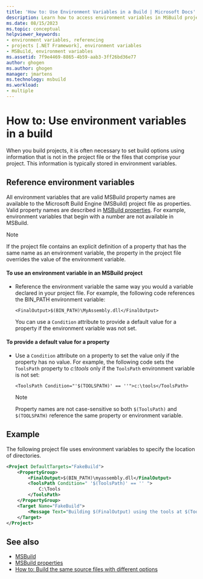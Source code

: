 ```yaml
---
title: 'How to: Use Environment Variables in a Build | Microsoft Docs'
description: Learn how to access environment variables in MSBuild project files, and use environment variables to set build options without modifying the project file.
ms.date: 08/15/2023
ms.topic: conceptual
helpviewer_keywords:
- environment variables, referencing
- projects [.NET Framework], environment variables
- MSBuild, environment variables
ms.assetid: 7f9e4469-8865-4b59-aab3-3ff26bd36e77
author: ghogen
ms.author: ghogen
manager: jmartens
ms.technology: msbuild
ms.workload:
- multiple
---
```

# How to: Use environment variables in a build

When you build projects, it is often necessary to set build options using information that is not in the project file or the files that comprise your project. This information is typically stored in environment variables.

## Reference environment variables

 All environment variables that are valid MSBuild property names are available to the Microsoft Build Engine (MSBuild) project file as properties. Valid property names are described in [MSBuild properties](msbuild-properties.md). For example, environment variables that begin with a number are not available in MSBuild.

> [!NOTE]
> If the project file contains an explicit definition of a property that has the same name as an environment variable, the property in the project file overrides the value of the environment variable.

#### To use an environment variable in an MSBuild project

- Reference the environment variable the same way you would a variable declared in your project file. For example, the following code references the BIN_PATH environment variable:

   `<FinalOutput>$(BIN_PATH)\MyAssembly.dll</FinalOutput>`

  You can use a `Condition` attribute to provide a default value for a property if the environment variable was not set.

#### To provide a default value for a property

- Use a `Condition` attribute on a property to set the value only if the property has no value. For example, the following code sets the `ToolsPath` property to *c:\tools* only if the `ToolsPath` environment variable is not set:

     `<ToolsPath Condition="'$(TOOLSPATH)' == ''">c:\tools</ToolsPath>`

    > [!NOTE]
    > Property names are not case-sensitive so both `$(ToolsPath)` and `$(TOOLSPATH)` reference the same property or environment variable.

## Example

 The following project file uses environment variables to specify the location of directories.

```xml
<Project DefaultTargets="FakeBuild">
    <PropertyGroup>
        <FinalOutput>$(BIN_PATH)\myassembly.dll</FinalOutput>
        <ToolsPath Condition=" '$(ToolsPath)' == '' ">
            C:\Tools
        </ToolsPath>
    </PropertyGroup>
    <Target Name="FakeBuild">
        <Message Text="Building $(FinalOutput) using the tools at $(ToolsPath)..."/>
    </Target>
</Project>
```

## See also

- [MSBuild](../msbuild/msbuild.md)
- [MSBuild properties](../msbuild/msbuild-properties.md)
- [How to: Build the same source files with different options](../msbuild/how-to-build-the-same-source-files-with-different-options.md)
